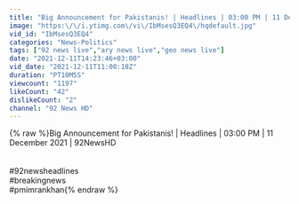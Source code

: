 ```yaml
---
title: "Big Announcement for Pakistanis! | Headlines | 03:00 PM | 11 December 2021 | 92NewsHD"
image: "https:\/\/i.ytimg.com\/vi\/IbMsesQ3EQ4\/hqdefault.jpg"
vid_id: "IbMsesQ3EQ4"
categories: "News-Politics"
tags: ["92 news live","ary news live","geo news live"]
date: "2021-12-11T14:23:46+03:00"
vid_date: "2021-12-11T11:00:18Z"
duration: "PT10M5S"
viewcount: "1197"
likeCount: "42"
dislikeCount: "2"
channel: "92 News HD"
---
```

{% raw %}Big Announcement for Pakistanis! | Headlines | 03:00 PM | 11 December 2021 | 92NewsHD<br /><br /><br />#92newsheadlines<br />#breakingnews<br />#pmimrankhan{% endraw %}

